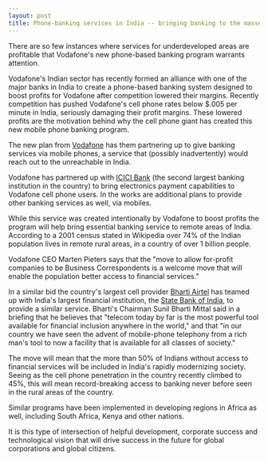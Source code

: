 ```yaml
---
layout: post
title: Phone-banking services in India -- bringing banking to the masses and a tidy profit
---
```

<p>There are so few instances where services for underdeveloped areas are profitable that Vodafone's new phone-based banking program warrants attention.</p>
<p>Vodafone's Indian sector has recently formed an alliance with one of the major banks in India to create a phone-based banking system designed to boost profits for Vodafone after competition lowered their margins. Recently competition has pushed Vodafone's cell phone rates below $.005 per minute in India, seriously damaging their profit margins. These lowered profits are the motivation behind why the cell phone giant has created this new mobile phone banking program.</p>

<p>The new plan from <a href="http://www.vodafone.in/">Vodafone</a> has them partnering up to give banking services via mobile phones, a service that (possibly inadvertently) would reach out to the unreachable in India. </p>
<p>Vodafone has partnered up with <a href="http://icicibank.com/">ICICI Bank</a> (the second largest banking institution in the country) to bring electronics payment capabilities to Vodafone cell phone users. In the works are additional plans to provide other banking services as well, via mobiles. </p>
<p>While this service was created intentionally by Vodafone to boost profits the program will help bring essential banking service to remote areas of India. According to a 2001 census stated in Wikipedia over 74% of the Indian population lives in remote rural areas, in a country of over 1 billion people. </p>
<p>Vodafone CEO Marten Pieters says that the "move to allow for-profit companies to be Business Correspondents is a welcome move that will enable the population better access to financial services."</p>
<p>In a similar bid the country's largest cell provider <a href="http://www.airtel.in/">Bharti Airtel</a> has teamed up with India's largest financial institution, the <a href="http://www.statebankofindia.com/">State Bank of India</a>, to provide a similar service. Bharti's Chairman Sunil Bharti Mittal said in a briefing that he believes that "telecom today by far is the most powerful tool available for financial inclusion anywhere in the world," and that "in our country we have seen the advent of mobile-phone telephony from a rich man's tool to now a facility that is available for all classes of society."</p>
<p>The move will mean that the more than 50% of Indians without access to financial services will be included in India's rapidly modernizing society. Seeing as the cell phone penetration in the country recently climbed to 45%, this will mean record-breaking access to banking never before seen in the rural areas of the country. </p>
<p>Similar programs have been implemented in developing regions in Africa as well, including South Africa, Kenya and other nations.</p>
<p>It is this type of intersection of helpful development, corporate success and technological vision that will drive success in the future for global corporations and global citizens.</p>
